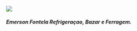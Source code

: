 <!doctype html>
 <html>
   <body>
    <img src="OneDrive/área de trabalho/Novas/shopping/">
    <p><h5><strong>Emerson Fontela Refrigeraçao, Bazar e Ferragem.</strong></h5></p>
   </body>
     </html>
